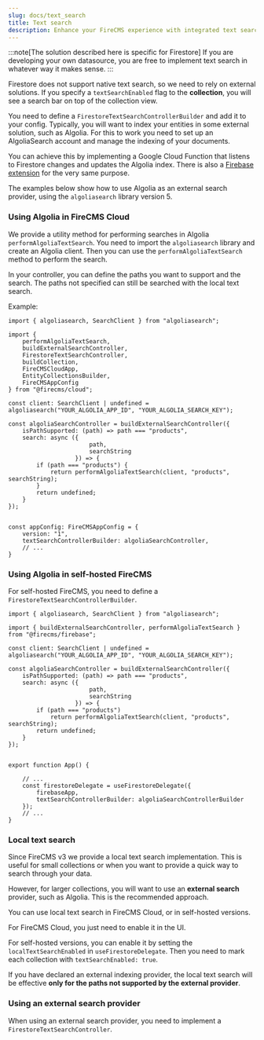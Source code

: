 ```yaml
---
slug: docs/text_search
title: Text search
description: Enhance your FireCMS experience with integrated text search capabilities, despite Firestore's lack of native support for this feature. By setting the `textSearchEnabled` flag on your collection, you activate a search bar within the collection view, powered by a `FirestoreTextSearchController`. Integrate with external platforms like Algolia for indexing and provide seamless search functionality through our provided utility method for Algolia searches. Configure your custom FirestoreTextSearchController, link it with your Algolia account, and enable advanced text search across your collections for a more robust and intuitive content management system.
---
```


:::note[The solution described here is specific for Firestore]
If you are developing your own datasource, you are free to implement text search in
whatever way it makes sense.
:::

Firestore does not support native text search, so we need to rely on external
solutions. If you specify a `textSearchEnabled` flag to the **collection**, you
will see a search bar on top of the collection view.

You need to define a `FirestoreTextSearchControllerBuilder` and add it to your config.
Typically, you will want to index your entities in some external
solution, such as Algolia. For this to work you need to set up an AlgoliaSearch
account and manage the indexing of your documents.

You can achieve this by implementing a Google Cloud Function that listens to
Firestore changes and updates the Algolia index.
There is also a [Firebase extension](https://extensions.dev/extensions/algolia/firestore-algolia-search) 
for the very same purpose.

The examples below show how to use Algolia as an external search provider, using the `algoliasearch` library version 5.


### Using Algolia in FireCMS Cloud


We provide a utility method for performing searches in Algolia `performAlgoliaTextSearch`.
You need to import the `algoliasearch` library and create an Algolia client.
Then you can use the `performAlgoliaTextSearch` method to perform the search.

In your controller, you can define the paths you want to support and the search.
The paths not specified can still be searched with the local text search.

Example:

```tsx
import { algoliasearch, SearchClient } from "algoliasearch";

import {
    performAlgoliaTextSearch,
    buildExternalSearchController,
    FirestoreTextSearchController,
    buildCollection,
    FireCMSCloudApp,
    EntityCollectionsBuilder,
    FireCMSAppConfig
} from "@firecms/cloud";

const client: SearchClient | undefined = algoliasearch("YOUR_ALGOLIA_APP_ID", "YOUR_ALGOLIA_SEARCH_KEY");

const algoliaSearchController = buildExternalSearchController({
    isPathSupported: (path) => path === "products",
    search: async ({
                       path,
                       searchString
                   }) => {
        if (path === "products") {
            return performAlgoliaTextSearch(client, "products", searchString);
        }
        return undefined;
    }
});


const appConfig: FireCMSAppConfig = {
    version: "1",
    textSearchControllerBuilder: algoliaSearchController,
    // ...
}
```

### Using Algolia in self-hosted FireCMS

For self-hosted FireCMS, you need to define a `FirestoreTextSearchControllerBuilder`.

```tsx
import { algoliasearch, SearchClient } from "algoliasearch";

import { buildExternalSearchController, performAlgoliaTextSearch } from "@firecms/firebase";

const client: SearchClient | undefined = algoliasearch("YOUR_ALGOLIA_APP_ID", "YOUR_ALGOLIA_SEARCH_KEY");

const algoliaSearchController = buildExternalSearchController({
    isPathSupported: (path) => path === "products",
    search: async ({
                       path,
                       searchString
                   }) => {
        if (path === "products")
            return performAlgoliaTextSearch(client, "products", searchString);
        return undefined;
    }
});


export function App() {

    // ...
    const firestoreDelegate = useFirestoreDelegate({
        firebaseApp,
        textSearchControllerBuilder: algoliaSearchControllerBuilder
    });
    // ...
}

```


### Local text search

Since FireCMS v3 we provide a local text search implementation. This is useful
for small collections or when you want to provide a quick way to search through
your data.

However, for larger collections, you will want to use an **external search**
provider, such as Algolia. This is the recommended approach.

You can use local text search in FireCMS Cloud, or in self-hosted versions.

For FireCMS Cloud, you just need to enable it in the UI.

For self-hosted versions, you can enable it by setting the `localTextSearchEnabled` in `useFirestoreDelegate`.
Then you need to mark each collection with `textSearchEnabled: true`.

If you have declared an external indexing provider, the local text search will be
effective **only for the paths not supported by the external provider**.


### Using an external search provider

When using an external search provider, you need to implement a `FirestoreTextSearchController`.

